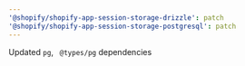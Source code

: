 ```yaml
---
'@shopify/shopify-app-session-storage-drizzle': patch
'@shopify/shopify-app-session-storage-postgresql': patch
---
```


Updated `pg`, ` @types/pg` dependencies
